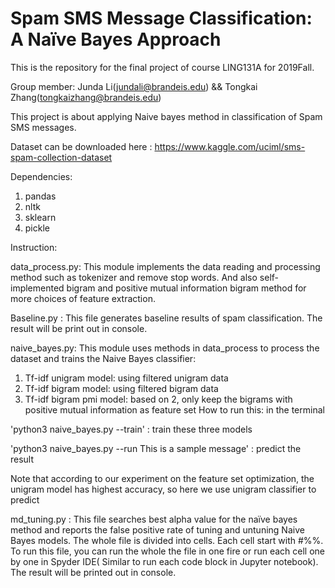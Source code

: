 # Spam SMS Message Classification: A Naïve Bayes Approach

This is the repository for the final project of course LING131A for 2019Fall.

Group member: Junda Li(jundali@brandeis.edu) && Tongkai Zhang(tongkaizhang@brandeis.edu)

This project is about applying Naive bayes method in classification of Spam SMS messages.

Dataset can be downloaded here : https://www.kaggle.com/uciml/sms-spam-collection-dataset

Dependencies:
1. pandas
2. nltk
3. sklearn
4. pickle

Instruction:

data_process.py: This module implements the data reading and processing method such as tokenizer and remove stop words.
And also self-implemented bigram and positive mutual information bigram method for more choices of feature extraction.

Baseline.py : This file generates baseline results of spam classification. The result will be print out in console.

naive_bayes.py: This module uses methods in data_process to process the dataset and trains the Naive Bayes classifier:
1. Tf-idf unigram model: using filtered unigram data
2. Tf-idf bigram model: using filtered bigram data
3. Tf-idf bigram pmi model: based on 2, only keep the bigrams with positive mutual information as feature set
How to run this: in the terminal 

  'python3 naive_bayes.py --train' : train these three models
  
  'python3 naive_bayes.py --run This is a sample message' : predict the result
  
Note that according to our experiment on the feature set optimization, the unigram model has highest accuracy, so here we use unigram classifier to predict
  

md_tuning.py : This file searches best alpha value for the naïve bayes method and reports the false positive rate of tuning and untuning Naive Bayes models. The whole file is divided into cells. Each cell start with #%%. To run this file, you can run the whole the file in one fire or run each cell one by one in Spyder IDE( Similar to run each code block in Jupyter notebook). The result will be printed out in console.

